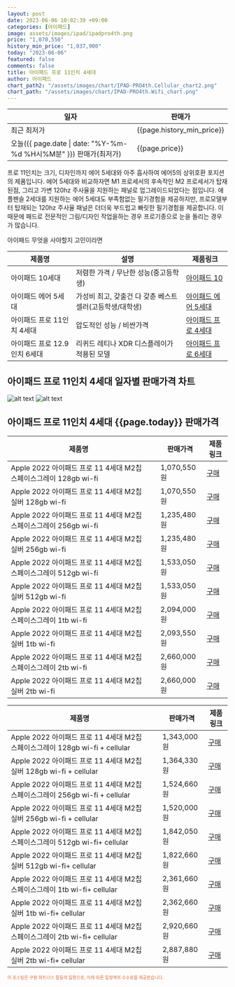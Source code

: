```yaml
---
layout: post
date: 2023-06-06 10:02:39 +09:00
categories: [아이패드]
image: assets/images/ipad/ipadpro4th.png
price: "1,070,550"
history_min_price: "1,037,900"
today: "2023-06-06"
featured: false
comments: false
title: 아이패드 프로 11인치 4세대
author: 아이패드
chart_path2: "/assets/images/chart/IPAD-PRO4th.Cellular_chart2.png"
chart_path: "/assets/images/chart/IPAD-PRO4th.Wifi_chart.png"
---
```


<main>
<table>
<thread>
<tr>
<th>일자</th>
<th>판매가</th>
</tr>
</thread>
<tbody>
<tr><td>최근 최저가</td><td>{{page.history_min_price}}</td></tr>
<tr><td>오늘({{ page.date | date: "%Y-%m-%d %H시%M분" }}) 판매가(최저가)</td><td>{{page.price}}</td></tr>
</tbody>
</table>
</main>


프로 11인치는 크기, 디자인까지 에어 5세대와 아주 흡사하여 에어5의 상위호환 포지션의 제품입니다.
에어 5세대와 비교하자면 M1 프로세서의 후속작인 M2 프로세서가 탑재된점, 그리고 가변 120hz 주사율을 지원하는 패널로 업그레이드되었다는 점입니다.
애플펜슬 2세대를 지원하는 에어 5세대도 부족함없는 필기경험을 제공하지만, 프로모델부터 탑재되는 120hz 주사율 패널은 더더욱 부드럽고 빠릿한 필기경험을 제공합니다.
이 때문에 패드로 전문적인 그림/디자인 작업을하는 경우 프로기종으로 눈을 돌리는 경우가 많습니다.

<main>
<P>아이패드 무엇을 사야할지 고민이라면</P>
<table id="rwd-table">
  <thead>
    <tr>
      <th>제품명</th>
      <th>설명</th>
      <th>제품링크</th>
    </tr>
  </thead>
  <tbody>
    <tr>
       <td>아이패드 10세대</td>
       <td>저렴한 가격 / 무난한 성능(중고등학생)</td>
       <td><a href='/APPLE-IPAD-10th/'>아이패드 10</a></td>
    </tr>
    <tr>
       <td>아이패드 에어 5세대</td>
       <td>가성비 최고, 갖출건 다 갖춘 베스트 셀러(고등학생/대학생)</td>
       <td><a href='/APPLE-IPAD-AIR5th/'>아이패드 에어 5세대</a></td>
    </tr>
    <tr>
       <td>아이패드 프로 11인치 4세대</td>
       <td>압도적인 성능 / 비싼가격</td>
       <td><a href='/APPLE-IPAD-PRO4th/'>아이패드 프로 4세대</a></td>
    </tr>
    <tr>
       <td>아이패드 프로 12.9인치 6세대</td>
       <td>리퀴드 레티나 XDR 디스플레이가 적용된 모델</td>
       <td><a href='/APPLE-IPAD-PRO6th/'>아이패드 프로 6세대</a></td>
    </tr>
  </tbody>
</table>
</main>

## 아이패드 프로 11인치 4세대 일자별 판매가격 차트
![alt text]({{page.chart_path}} "아이패드 프로 11인치 4세대 Wifi 판매가격 차트")
![alt text]({{page.chart_path2}} "아이패드 프로 11인치 4세대 Cellular 판매가격 차트")

## 아이패드 프로 11인치 4세대 {{page.today}} 판매가격
<main>
<table id="rwd-table-large">
  <thead>
    <tr>
      <th>제품명</th>
      <th></th>
      <th>판매가격</th>
      <th>제품링크</th>
    </tr>
  </thead>
  <tbody><tr>
        <td>Apple 2022 아이패드 프로 11 4세대 M2칩 스페이스그레이 128gb wi-fi</td>
        <td></td>
        <td>1,070,550원</td>
        <td><a href='https://link.coupang.com/a/SA5ym' target='_blank'>구매</a></td>
        </tr><tr>
        <td>Apple 2022 아이패드 프로 11 4세대 M2칩 실버 128gb wi-fi</td>
        <td></td>
        <td>1,070,550원</td>
        <td><a href='https://link.coupang.com/a/SA51w' target='_blank'>구매</a></td>
        </tr><tr>
        <td>Apple 2022 아이패드 프로 11 4세대 M2칩 스페이스그레이  256gb wi-fi</td>
        <td></td>
        <td>1,235,480원</td>
        <td><a href='https://link.coupang.com/a/SA5DU' target='_blank'>구매</a></td>
        </tr><tr>
        <td>Apple 2022 아이패드 프로 11 4세대 M2칩 실버  256gb wi-fi</td>
        <td></td>
        <td>1,235,480원</td>
        <td><a href='https://link.coupang.com/a/SA55N' target='_blank'>구매</a></td>
        </tr><tr>
        <td>Apple 2022 아이패드 프로 11 4세대 M2칩 스페이스그레이 512gb wi-fi</td>
        <td></td>
        <td>1,533,050원</td>
        <td><a href='https://link.coupang.com/a/SA5Jl' target='_blank'>구매</a></td>
        </tr><tr>
        <td>Apple 2022 아이패드 프로 11 4세대 M2칩 실버 512gb wi-fi</td>
        <td></td>
        <td>1,533,050원</td>
        <td><a href='https://link.coupang.com/a/SA6ay' target='_blank'>구매</a></td>
        </tr><tr>
        <td>Apple 2022 아이패드 프로 11 4세대 M2칩 스페이스그레이 1tb wi-fi</td>
        <td></td>
        <td>2,094,000원</td>
        <td><a href='https://link.coupang.com/a/SA5Q8' target='_blank'>구매</a></td>
        </tr><tr>
        <td>Apple 2022 아이패드 프로 11 4세대 M2칩 실버 1tb wi-fi</td>
        <td></td>
        <td>2,093,550원</td>
        <td><a href='https://link.coupang.com/a/SA6fu' target='_blank'>구매</a></td>
        </tr><tr>
        <td>Apple 2022 아이패드 프로 11 4세대 M2칩 스페이스그레이 2tb wi-fi</td>
        <td></td>
        <td>2,660,000원</td>
        <td><a href='https://link.coupang.com/a/SA5V8' target='_blank'>구매</a></td>
        </tr><tr>
        <td>Apple 2022 아이패드 프로 11 4세대 M2칩 실버 2tb wi-fi</td>
        <td></td>
        <td>2,660,000원</td>
        <td><a href='https://link.coupang.com/a/SA6mw' target='_blank'>구매</a></td>
        </tr></tbody>
</table>

<table id="rwd-table-large">
  <thead>
    <tr>
      <th>제품명</th>
      <th></th>
      <th>판매가격</th>
      <th>제품링크</th>
    </tr>
  </thead>
  <tbody>               
                <tr>
            <td>Apple 2022 아이패드 프로 11 4세대 M2칩 스페이스그레이 128gb wi-fi + cellular</td>
            <td></td>
            <td>1,343,000원</td>
            <td><a href='https://link.coupang.com/a/SA5Bk' target='_blank'>구매</a></td>
            </tr><tr>
            <td>Apple 2022 아이패드 프로 11 4세대 M2칩 실버 128gb wi-fi + cellular</td>
            <td></td>
            <td>1,364,330원</td>
            <td><a href='https://link.coupang.com/a/SA53O' target='_blank'>구매</a></td>
            </tr><tr>
            <td>Apple 2022 아이패드 프로 11 4세대 M2칩 스페이스그레이 256gb wi-fi + cellular</td>
            <td></td>
            <td>1,524,660원</td>
            <td><a href='https://link.coupang.com/a/SA5Hm' target='_blank'>구매</a></td>
            </tr><tr>
            <td>Apple 2022 아이패드 프로 11 4세대 M2칩 실버 256gb wi-fi + cellular</td>
            <td></td>
            <td>1,520,000원</td>
            <td><a href='https://link.coupang.com/a/SA58n' target='_blank'>구매</a></td>
            </tr><tr>
            <td>Apple 2022 아이패드 프로 11 4세대 M2칩 스페이스그레이 512gb wi-fi+ cellular</td>
            <td></td>
            <td>1,842,050원</td>
            <td><a href='https://link.coupang.com/a/SA5NQ' target='_blank'>구매</a></td>
            </tr><tr>
            <td>Apple 2022 아이패드 프로 11 4세대 M2칩 실버 512gb wi-fi+ cellular</td>
            <td></td>
            <td>1,822,660원</td>
            <td><a href='https://link.coupang.com/a/SA6dc' target='_blank'>구매</a></td>
            </tr><tr>
            <td>Apple 2022 아이패드 프로 11 4세대 M2칩 스페이스그레이 1tb wi-fi+ cellular</td>
            <td></td>
            <td>2,361,660원</td>
            <td><a href='https://link.coupang.com/a/SA5TD' target='_blank'>구매</a></td>
            </tr><tr>
            <td>Apple 2022 아이패드 프로 11 4세대 M2칩 실버 1tb wi-fi+ cellular</td>
            <td></td>
            <td>2,362,660원</td>
            <td><a href='https://link.coupang.com/a/SA6ki' target='_blank'>구매</a></td>
            </tr><tr>
            <td>Apple 2022 아이패드 프로 11 4세대 M2칩 스페이스그레이 2tb wi-fi+ cellular</td>
            <td></td>
            <td>2,920,660원</td>
            <td><a href='https://link.coupang.com/a/SA5Y3' target='_blank'>구매</a></td>
            </tr><tr>
            <td>Apple 2022 아이패드 프로 11 4세대 M2칩 실버 2tb wi-fi+ cellular</td>
            <td></td>
            <td>2,887,880원</td>
            <td><a href='https://link.coupang.com/a/SA6oG' target='_blank'>구매</a></td>
            </tr>
</tbody>
</table>                 
                
</main>
<div style="color:#e56a2c;font-size: 0.7em;" >
이 포스팅은 쿠팡 파트너스 활동의 일환으로, 이에 따른 일정액의 수수료를 제공받습니다.
</div>
